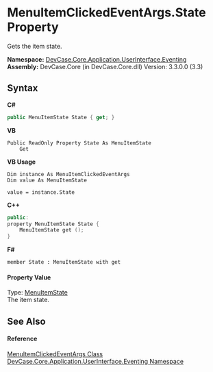# MenuItemClickedEventArgs.State Property 
 

Gets the item state.

**Namespace:**&nbsp;<a href="N_DevCase_Core_Application_UserInterface_Eventing">DevCase.Core.Application.UserInterface.Eventing</a><br />**Assembly:**&nbsp;DevCase.Core (in DevCase.Core.dll) Version: 3.3.0.0 (3.3)

## Syntax

**C#**<br />
``` C#
public MenuItemState State { get; }
```

**VB**<br />
``` VB
Public ReadOnly Property State As MenuItemState
	Get
```

**VB Usage**<br />
``` VB Usage
Dim instance As MenuItemClickedEventArgs
Dim value As MenuItemState

value = instance.State

```

**C++**<br />
``` C++
public:
property MenuItemState State {
	MenuItemState get ();
}
```

**F#**<br />
``` F#
member State : MenuItemState with get

```


#### Property Value
Type: <a href="T_DevCase_Interop_Unmanaged_Win32_Enums_MenuItemState">MenuItemState</a><br />The item state.

## See Also


#### Reference
<a href="T_DevCase_Core_Application_UserInterface_Eventing_MenuItemClickedEventArgs">MenuItemClickedEventArgs Class</a><br /><a href="N_DevCase_Core_Application_UserInterface_Eventing">DevCase.Core.Application.UserInterface.Eventing Namespace</a><br />